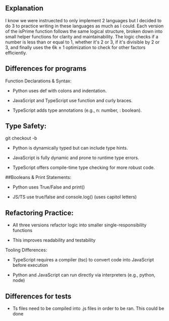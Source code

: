 ## Explanation

I know we were instruected to only implement 2 languages but I decided to do 3 to practice writing in these languages as much as I could. Each version of the isPrime function follows the same logical structure, broken down into small helper functions for clarity and maintainability. The logic checks if a number is less than or equal to 1, whether it's 2 or 3, if it's divisible by 2 or 3, and finally uses the 6k ± 1 optimization to check for other factors efficiently.

## Differences for programs

Function Declarations & Syntax:

- Python uses def with colons and indentation.

- JavaScript and TypeScript use function and curly braces.

- TypeScript adds type annotations (e.g., n: number, : boolean).

## Type Safety:
git checkout  -b <new branch>
- Python is dynamically typed but can include type hints.

- JavaScript is fully dynamic and prone to runtime type errors.

- TypeScript offers compile-time type checking for more robust code.

##Booleans & Print Statements:

- Python uses True/False and print()

- JS/TS use true/false and console.log() (uses capitol letters)

## Refactoring Practice:

- All three versions refactor logic into smaller single-responsibility functions

- This improves readability and testability

Tooling Differences:

- TypeScript requires a compiler (tsc) to convert code into JavaScript before execution

- Python and JavaScript can run directly via interpreters (e.g., python, node)


## Differences for tests

- Ts files need to be compiled into .js files in order to be ran. This could be done 